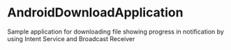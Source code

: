 # AndroidDownloadApplication
Sample application for downloading file showing progress in notification by using Intent Service and Broadcast Receiver
